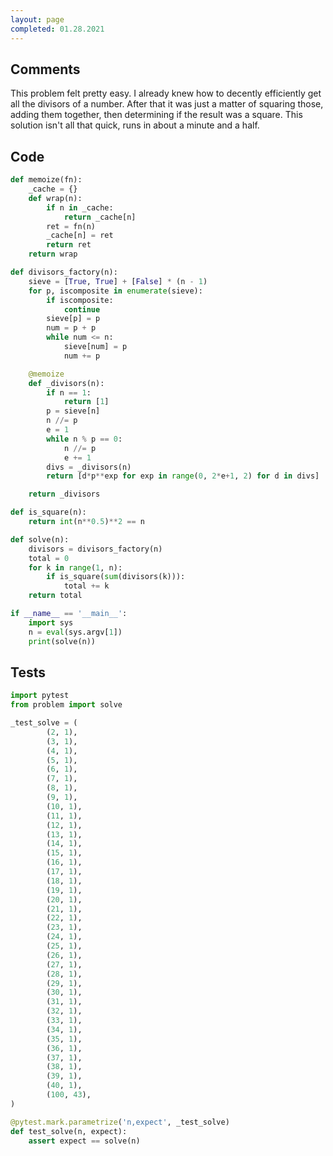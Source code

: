 ```yaml
---
layout: page
completed: 01.28.2021
---
```


## Comments

This problem felt pretty easy.  I already knew how to decently efficiently get
all the divisors of a number.  After that it was just a matter of squaring
those, adding them together, then determining if the result was a square.  This
solution isn't all that quick, runs in about a minute and a half.

## Code

```python
def memoize(fn):
    _cache = {}
    def wrap(n):
        if n in _cache:
            return _cache[n]
        ret = fn(n)
        _cache[n] = ret
        return ret
    return wrap

def divisors_factory(n):
    sieve = [True, True] + [False] * (n - 1)
    for p, iscomposite in enumerate(sieve):
        if iscomposite:
            continue
        sieve[p] = p
        num = p + p
        while num <= n:
            sieve[num] = p
            num += p

    @memoize
    def _divisors(n):
        if n == 1:
            return [1]
        p = sieve[n]
        n //= p
        e = 1
        while n % p == 0:
            n //= p
            e += 1
        divs = _divisors(n)
        return [d*p**exp for exp in range(0, 2*e+1, 2) for d in divs]

    return _divisors

def is_square(n):
    return int(n**0.5)**2 == n

def solve(n):
    divisors = divisors_factory(n)
    total = 0
    for k in range(1, n):
        if is_square(sum(divisors(k))):
            total += k
    return total

if __name__ == '__main__':
    import sys
    n = eval(sys.argv[1])
    print(solve(n))
```

## Tests

```python
import pytest
from problem import solve

_test_solve = (
        (2, 1),
        (3, 1),
        (4, 1),
        (5, 1),
        (6, 1),
        (7, 1),
        (8, 1),
        (9, 1),
        (10, 1),
        (11, 1),
        (12, 1),
        (13, 1),
        (14, 1),
        (15, 1),
        (16, 1),
        (17, 1),
        (18, 1),
        (19, 1),
        (20, 1),
        (21, 1),
        (22, 1),
        (23, 1),
        (24, 1),
        (25, 1),
        (26, 1),
        (27, 1),
        (28, 1),
        (29, 1),
        (30, 1),
        (31, 1),
        (32, 1),
        (33, 1),
        (34, 1),
        (35, 1),
        (36, 1),
        (37, 1),
        (38, 1),
        (39, 1),
        (40, 1),
        (100, 43),
)

@pytest.mark.parametrize('n,expect', _test_solve)
def test_solve(n, expect):
    assert expect == solve(n)
```
